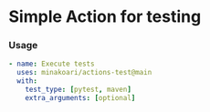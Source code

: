 # Simple Action for testing

### Usage

```yml
- name: Execute tests
  uses: minakoari/actions-test@main
  with:
    test_type: [pytest, maven]
    extra_arguments: [optional]
```
